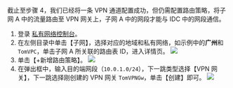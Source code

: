 截止至步骤 4，我们已经将一条 VPN 通道配置成功，但仍需配置路由策略，将子网 A 中的流量路由至 VPN 网关上，子网 A 中的网段才能与 IDC 中的网段通信。
1. 登录 [私有网络控制台](https://console.cloud.tencent.com/vpc/vpc?rid=1)。
2. 在左侧目录中单击【子网】，选择对应的地域和私有网络，如示例中的**广州**和`TomVPC`，单击子网 A 所关联的路由表 ID，进入详情页。
![](https://main.qcloudimg.com/raw/2f55718499cd71dd71c62144b56d9a4e.png)
3. 单击【+新增路由策略】。
![](https://main.qcloudimg.com/raw/60984e42e4e2b0ae9b7c5d64c422fc54.png)
4. 在弹出框中，输入目的端网段（`10.0.1.0/24`），下一跳类型选择【VPN 网关】，下一跳选择刚创建的 VPN 网关 `TomVPNGw`，单击【创建】即可。
![](https://main.qcloudimg.com/raw/9ace02a3b05f91279707615edb312ae2.png)

